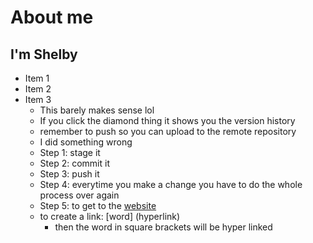 # About me

## I'm Shelby 

* Item 1
* Item 2
* Item 3
    * This barely makes sense lol
    * If you click the diamond thing it shows you the version history 
    * remember to push so you can upload to the remote repository
    * I did something wrong
    * Step 1: stage it 
    * Step 2: commit it
    * Step 3: push it 
    * Step 4: everytime you make a change you have to do the whole process over again
    * Step 5: to get to the
    [website](shelby-abayie.github.io/comm3180_Data_Stories)
    * to create a link: [word] (hyperlink) 
        * then the word in square brackets will be hyper linked 
    